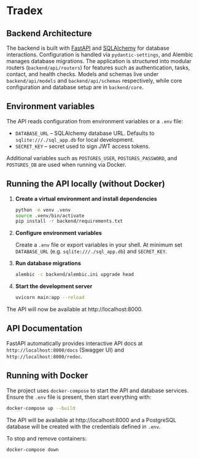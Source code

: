 # Tradex

## Backend Architecture

The backend is built with [FastAPI](https://fastapi.tiangolo.com/) and
[SQLAlchemy](https://www.sqlalchemy.org/) for database interactions.
Configuration is handled via `pydantic-settings`, and Alembic manages
database migrations. The application is structured into modular routers
(`backend/api/routers`) for features such as authentication, tasks,
contact, and health checks. Models and schemas live under
`backend/api/models` and `backend/api/schemas` respectively, while core
configuration and database setup are in `backend/core`.

## Environment variables

The API reads configuration from environment variables or a `.env` file:

- `DATABASE_URL` – SQLAlchemy database URL. Defaults to
  `sqlite:///./sql_app.db` for local development.
- `SECRET_KEY` – secret used to sign JWT access tokens.

Additional variables such as `POSTGRES_USER`, `POSTGRES_PASSWORD`, and
`POSTGRES_DB` are used when running via Docker.

## Running the API locally (without Docker)

1. **Create a virtual environment and install dependencies**

   ```bash
   python -m venv .venv
   source .venv/bin/activate
   pip install -r backend/requirements.txt
   ```

2. **Configure environment variables**

   Create a `.env` file or export variables in your shell. At minimum
   set `DATABASE_URL` (e.g. `sqlite:///./sql_app.db`) and `SECRET_KEY`.

3. **Run database migrations**

   ```bash
   alembic -c backend/alembic.ini upgrade head
   ```

4. **Start the development server**

   ```bash
   uvicorn main:app --reload
   ```

The API will now be available at http://localhost:8000.

## API Documentation

FastAPI automatically provides interactive API docs at
`http://localhost:8000/docs` (Swagger UI) and `http://localhost:8000/redoc`.

## Running with Docker

The project uses `docker-compose` to start the API and database services. Ensure the `.env` file is present, then start everything with:

```bash
docker-compose up --build
```

The API will be available at http://localhost:8000 and a PostgreSQL database will be created with the credentials defined in `.env`.

To stop and remove containers:

```bash
docker-compose down
```
